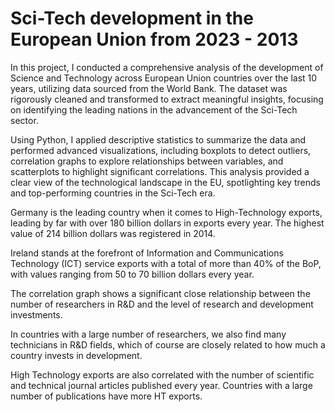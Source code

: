# Sci-Tech development in the European Union from 2023 - 2013

In this project, I conducted a comprehensive analysis of the development of Science and Technology across European Union countries over the last 10 years, utilizing data sourced from the World Bank. The dataset was rigorously cleaned and transformed to extract meaningful insights, focusing on identifying the leading nations in the advancement of the Sci-Tech sector.

Using Python, I applied descriptive statistics to summarize the data and performed advanced visualizations, including boxplots to detect outliers, correlation graphs to explore relationships between variables, and scatterplots to highlight significant correlations. This analysis provided a clear view of the technological landscape in the EU, spotlighting key trends and top-performing countries in the Sci-Tech era.

Germany is the leading country when it comes to High-Technology exports, leading by far with over 180 billion dollars in exports every year. The highest value of 214 billion dollars was registered in 2014. 

Ireland stands at the forefront of Information and Communications Technology (ICT) service exports with a total of more than 40% of the BoP, with values ranging from 50 to 70 billion dollars every year.

The correlation graph shows a significant close relationship between the number of researchers in R&D and the level of research and development investments.

In countries with a large number of researchers, we also find many technicians in R&D fields, which of course are closely related to how much a country invests in development.

High Technology exports are also correlated with the number of scientific and technical journal articles published every year. Countries with a large number of publications have more HT exports.

